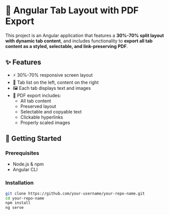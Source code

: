 # 🧾 Angular Tab Layout with PDF Export

This project is an Angular application that features a **30%-70% split layout with dynamic tab content**, and includes functionality to **export all tab content as a styled, selectable, and link-preserving PDF**.

## ✨ Features

- ⚡ 30%-70% responsive screen layout
- 📁 Tab list on the left, content on the right
- 🖼️ Each tab displays text and images
- 📄 PDF export includes:
  - All tab content
  - Preserved layout
  - Selectable and copyable text
  - Clickable hyperlinks
  - Properly scaled images

## 🚀 Getting Started

### Prerequisites

- Node.js & npm
- Angular CLI

### Installation

```bash
git clone https://github.com/your-username/your-repo-name.git
cd your-repo-name
npm install
ng serve
